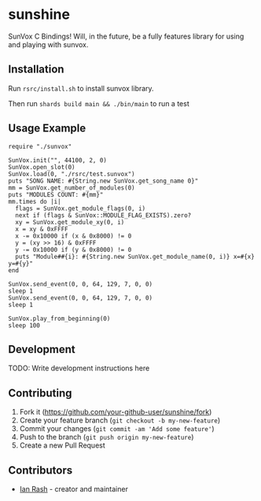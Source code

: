 # sunshine

SunVox C Bindings! Will, in the future, be a fully features library for using and playing with sunvox.

## Installation

Run `rsrc/install.sh` to install sunvox library.

Then run `shards build main && ./bin/main` to run a test

## Usage Example

```crystal
require "./sunvox"

SunVox.init("", 44100, 2, 0)
SunVox.open_slot(0)
SunVox.load(0, "./rsrc/test.sunvox")
puts "SONG NAME: #{String.new SunVox.get_song_name 0}"
mm = SunVox.get_number_of_modules(0)
puts "MODULES COUNT: #{mm}"
mm.times do |i|
  flags = SunVox.get_module_flags(0, i)
  next if (flags & SunVox::MODULE_FLAG_EXISTS).zero?
  xy = SunVox.get_module_xy(0, i)
  x = xy & 0xFFFF
  x -= 0x10000 if (x & 0x8000) != 0
  y = (xy >> 16) & 0xFFFF
  y -= 0x10000 if (y & 0x8000) != 0
  puts "Module##{i}: #{String.new SunVox.get_module_name(0, i)} x=#{x} y=#{y}"
end

SunVox.send_event(0, 0, 64, 129, 7, 0, 0)
sleep 1
SunVox.send_event(0, 0, 64, 129, 7, 0, 0)
sleep 1

SunVox.play_from_beginning(0)
sleep 100
```

## Development

TODO: Write development instructions here

## Contributing

1. Fork it (<https://github.com/your-github-user/sunshine/fork>)
2. Create your feature branch (`git checkout -b my-new-feature`)
3. Commit your changes (`git commit -am 'Add some feature'`)
4. Push to the branch (`git push origin my-new-feature`)
5. Create a new Pull Request

## Contributors

- [Ian Rash](https://github.com/your-github-user) - creator and maintainer
